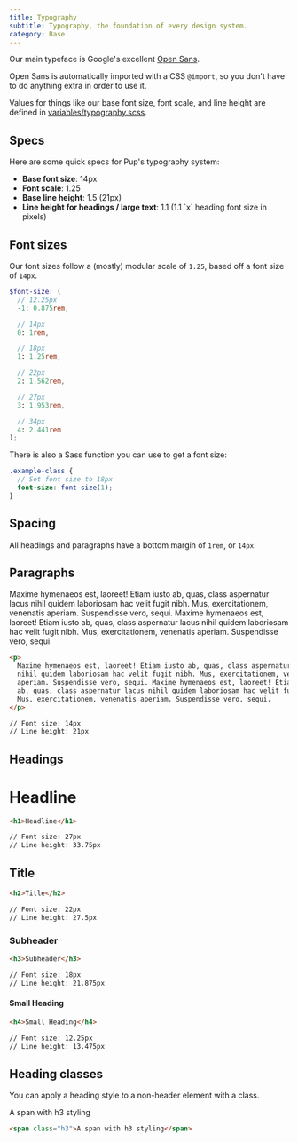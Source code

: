 ```yaml
---
title: Typography
subtitle: Typography, the foundation of every design system.
category: Base
---
```


Our main typeface is Google's excellent [Open Sans](https://fonts.google.com/specimen/Open+Sans).


Open Sans is automatically imported with a CSS `@import`, so you don't have to do anything extra in order to use it.

Values for things like our base font size, font scale, and line height are defined in [variables/typography.scss](https://github.com/underdogio/pup/blob/master/styles/pup/variables/_typography.scss).

## Specs

Here are some quick specs for Pup's typography system:

<ul class="list--bullet margin2--bottom">
  <li>
    <strong>Base font size</strong>: 14px
  </li>
  <li>
    <strong>Font scale</strong>: 1.25
  </li>
  <li>
    <strong>Base line height</strong>: 1.5 (21px)
  </li>
  <li>
    <strong>Line height for headings / large text</strong>: 1.1 (1.1 `x` heading font size in pixels)
  </li>
</ul>

## Font sizes

Our font sizes follow a (mostly) modular scale of `1.25`, based off a font size of `14px`.

```scss
$font-size: (
  // 12.25px
  -1: 0.875rem,

  // 14px
  0: 1rem,

  // 18px
  1: 1.25rem,

  // 22px
  2: 1.562rem,

  // 27px
  3: 1.953rem,

  // 34px
  4: 2.441rem
);
```

There is also a Sass function you can use to get a font size:

```scss
.example-class {
  // Set font size to 18px
  font-size: font-size(1);
}
```

## Spacing

All headings and paragraphs have a bottom margin of `1rem`, or `14px`.

## Paragraphs

<p>
  Maxime hymenaeos est, laoreet! Etiam iusto ab, quas, class aspernatur lacus
  nihil quidem laboriosam hac velit fugit nibh. Mus, exercitationem, venenatis
  aperiam. Suspendisse vero, sequi. Maxime hymenaeos est, laoreet! Etiam iusto
  ab, quas, class aspernatur lacus nihil quidem laboriosam hac velit fugit nibh.
  Mus, exercitationem, venenatis aperiam. Suspendisse vero, sequi.
</p>

```html
<p>
  Maxime hymenaeos est, laoreet! Etiam iusto ab, quas, class aspernatur lacus
  nihil quidem laboriosam hac velit fugit nibh. Mus, exercitationem, venenatis
  aperiam. Suspendisse vero, sequi. Maxime hymenaeos est, laoreet! Etiam iusto
  ab, quas, class aspernatur lacus nihil quidem laboriosam hac velit fugit nibh.
  Mus, exercitationem, venenatis aperiam. Suspendisse vero, sequi.
</p>

// Font size: 14px
// Line height: 21px
```

## Headings

<h1>Headline</h1>

```html
<h1>Headline</h1>

// Font size: 27px
// Line height: 33.75px
```

<h2>Title</h2>

```html
<h2>Title</h2>

// Font size: 22px
// Line height: 27.5px
```

<h3>Subheader</h3>

```html
<h3>Subheader</h3>

// Font size: 18px
// Line height: 21.875px
```

<h4>Small Heading</h4>

```html
<h4>Small Heading</h4>

// Font size: 12.25px
// Line height: 13.475px
```

## Heading classes

You can apply a heading style to a non-header element with a class.

<span class="h3">A span with h3 styling</span>

```html
<span class="h3">A span with h3 styling</span>
```
